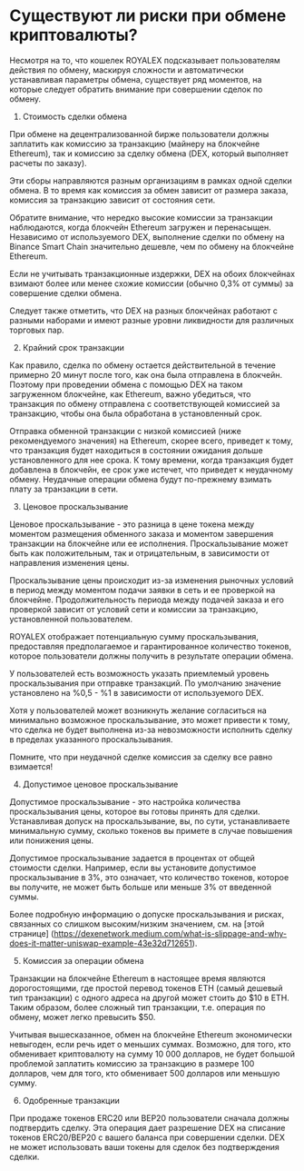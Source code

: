 # Существуют ли риски при обмене криптовалюты?

Несмотря на то, что кошелек ROYALEX подсказывает пользователям действия по обмену, маскируя сложности и автоматически устанавливая параметры обмена, существует ряд моментов, на которые следует обратить внимание при совершении сделок по обмену.

1. Стоимость сделки обмена

При обмене на децентрализованной бирже пользователи должны заплатить как комиссию за транзакцию (майнеру на блокчейне Ethereum), так и комиссию за сделку обмена (DEX, который выполняет расчеты по заказу).

Эти сборы направляются разным организациям в рамках одной сделки обмена. В то время как комиссия за обмен зависит от размера заказа, комиссия за транзакцию зависит от состояния сети.

Обратите внимание, что нередко высокие комиссии за транзакции наблюдаются, когда блокчейн Ethereum загружен и перенасыщен. Независимо от используемого DEX, выполнение сделки по обмену на Binance Smart Chain значительно дешевле, чем по обмену на блокчейне Ethereum.

Если не учитывать транзакционные издержки, DEX на обоих блокчейнах взимают более или менее схожие комиссии (обычно 0,3% от суммы) за совершение сделки обмена.

Следует также отметить, что DEX на разных блокчейнах работают с разными наборами и имеют разные уровни ликвидности для различных торговых пар.

2. Крайний срок транзакции

Как правило, сделка по обмену остается действительной в течение примерно 20 минут после того, как она была отправлена в блокчейн. Поэтому при проведении обмена с помощью DEX на таком загруженном блокчейне, как Ethereum, важно убедиться, что транзакция по обмену отправлена с соответствующей комиссией за транзакцию, чтобы она была обработана в установленный срок.

Отправка обменной транзакции с низкой комиссией (ниже рекомендуемого значения) на Ethereum, скорее всего, приведет к тому, что транзакция будет находиться в состоянии ожидания дольше установленного для нее срока. К тому времени, когда транзакция будет добавлена в блокчейн, ее срок уже истечет, что приведет к неудачному обмену. Неудачные операции обмена будут по-прежнему взимать плату за транзакции в сети.

3. Ценовое проскальзывание

Ценовое проскальзывание - это разница в цене токена между моментом размещения обменного заказа и моментом завершения транзакции на блокчейне или ее исполнения. Проскальзывание может быть как положительным, так и отрицательным, в зависимости от направления изменения цены.

Проскальзывание цены происходит из-за изменения рыночных условий в период между моментом подачи заявки в сеть и ее проверкой на блокчейне. Продолжительность периода между подачей заказа и его проверкой зависит от условий сети и комиссии за транзакцию, установленной пользователем.

ROYALEX отображает потенциальную сумму проскальзывания, предоставляя предполагаемое и гарантированное количество токенов, которое пользователи должны получить в результате операции обмена.

У пользователей есть возможность указать приемлемый уровень проскальзывания при отправке транзакций. По умолчанию значение установлено на %0,5 - %1 в зависимости от используемого DEX.

Хотя у пользователей может возникнуть желание согласиться на минимально возможное проскальзывание, это может привести к тому, что сделка не будет выполнена из-за невозможности исполнить сделку в пределах указанного проскальзывания.

Помните, что при неудачной сделке комиссия за сделку все равно взимается!

4. Допустимое ценовое проскальзывание

Допустимое проскальзывание - это настройка количества проскальзывания цены, которое вы готовы принять для сделки. Устанавливая допуск на проскальзывание, вы, по сути, устанавливаете минимальную сумму, сколько токенов вы примете в случае повышения или понижения цены.

Допустимое проскальзывание задается в процентах от общей стоимости сделки. Например, если вы установите допустимое проскальзывание в 3%, это означает, что количество токенов, которое вы получите, не может быть больше или меньше 3% от введенной суммы.

Более подробную информацию о допуске проскальзывания и рисках, связанных со слишком высоким/низким значением, см. на [этой странице] (https://dexenetwork.medium.com/what-is-slippage-and-why-does-it-matter-uniswap-example-43e32d712651).

5. Комиссия за операции обмена

Транзакции на блокчейне Ethereum в настоящее время являются дорогостоящими, где простой перевод токенов ETH (самый дешевый тип транзакции) с одного адреса на другой может стоить до $10 в ETH. Таким образом, более сложный тип транзакции, т.е. операция по обмену, может легко превысить $50.

Учитывая вышесказанное, обмен на блокчейне Ethereum экономически невыгоден, если речь идет о меньших суммах. Возможно, для того, кто обменивает криптовалюту на сумму 10 000 долларов, не будет большой проблемой заплатить комиссию за транзакцию в размере 100 долларов, чем для того, кто обменивает 500 долларов или меньшую сумму.

6. Одобренные транзакции

При продаже токенов ERC20 или BEP20 пользователи сначала должны подтвердить сделку. Эта операция дает разрешение DEX на списание токенов ERC20/BEP20 с вашего баланса при совершении сделки. DEX не может использовать ваши токены для сделок без подтверждения сделки.